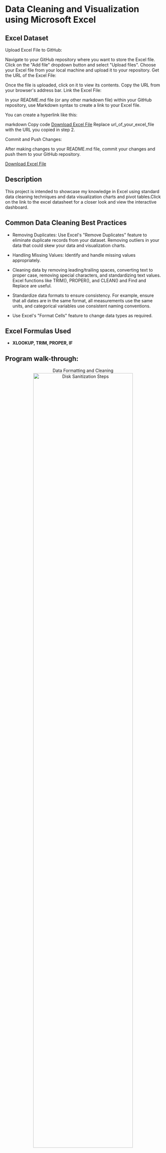 <h1>Data Cleaning and Visualization using Microsoft Excel</h1>

<h2>Excel Dataset</h2>
Upload Excel File to GitHub:

Navigate to your GitHub repository where you want to store the Excel file.
Click on the "Add file" dropdown button and select "Upload files".
Choose your Excel file from your local machine and upload it to your repository.
Get the URL of the Excel File:

Once the file is uploaded, click on it to view its contents.
Copy the URL from your browser's address bar.
Link the Excel File:

In your README.md file (or any other markdown file) within your GitHub repository, use Markdown syntax to create a link to your Excel file.

You can create a hyperlink like this:

markdown
Copy code
[Download Excel File](url_of_your_excel_file)
Replace url_of_your_excel_file with the URL you copied in step 2.

Commit and Push Changes:

After making changes to your README.md file, commit your changes and push them to your GitHub repository.



[Download Excel File](url_of_your_excel_file)


<h2>Description</h2>
This project is intended to showcase my knowledge in Excel using standard data cleaning techniques and data visualization charts and pivot tables.Click on the link to the excel datasheet for a closer look and view the interactive dashboard.
<br />
<h2>Common Data Cleaning Best Practices</h2>

- Removing Duplicates: Use Excel's "Remove Duplicates" feature to eliminate duplicate records from your dataset. Removing outliers in your data that could skew your data and visualization charts.

- Handling Missing Values: Identify and handle missing values appropriately.

- Cleaning data by removing leading/trailing spaces, converting text to proper case, removing special characters, and standardizing text values. Excel functions like TRIM(), PROPER(), and CLEAN() and Find and Replace are useful.

- Standardize data formats to ensure consistency. For example, ensure that all dates are in the same format, all measurements use the same units, and categorical variables use consistent naming conventions.

- Use Excel's "Format Cells" feature to change data types as required.


<h2>Excel Formulas Used</h2>

- <b>XLOOKUP, TRIM, PROPER, IF</b> 


<h2>Program walk-through:</h2>

<p align="center">
Data Formatting and Cleaning<br/>
<img src="https://i.imgur.com/62TgaWL.png" height="80%" width="80%" alt="Disk Sanitization Steps"/>
<br />
<br />
Data Visualization using Pivot Tables<br/>
<img src="https://i.imgur.com/tcTyMUE.png" height="80%" width="80%" alt="Disk Sanitization Steps"/>
<br />
<br />
Enter the number of passes: <br/>
<img src="https://i.imgur.com/nCIbXbg.png" height="80%" width="80%" alt="Disk Sanitization Steps"/>
<br />
<br />
Confirm your selection:  <br/>
<img src="https://i.imgur.com/cdFHBiU.png" height="80%" width="80%" alt="Disk Sanitization Steps"/>
<br />
<br />

<!--
 ```diff
- text in red
+ text in green
! text in orange
# text in gray
@@ text in purple (and bold)@@
```
--!>
